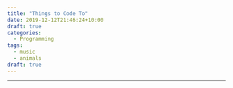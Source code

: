 ```yaml
---
title: "Things to Code To"
date: 2019-12-12T21:46:24+10:00
draft: true
categories:
  - Programming
tags:
  - music
  - animals
draft: true
---
```


---

